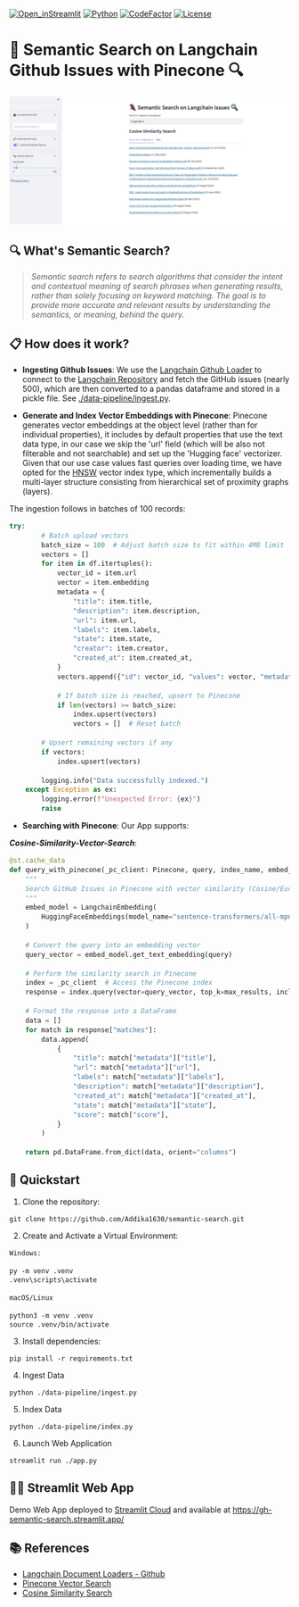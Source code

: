 [![Open_inStreamlit](https://img.shields.io/badge/Open%20In-Streamlit-red?logo=Streamlit)](https://gh-semantic-search.streamlit.app/)
[![Python](https://img.shields.io/badge/python-%203.8-blue.svg)](https://www.python.org/)
[![CodeFactor](https://www.codefactor.io/repository/github/dcarpintero/github-semantic-search/badge)](https://www.codefactor.io/repository/github/dcarpintero/github-semantic-search)
[![License](https://img.shields.io/badge/license-Apache%202.0-green.svg)](https://github.com/dcarpintero/st-newsapi-connector/blob/main/LICENSE)


# 🦜 Semantic Search on Langchain Github Issues with Pinecone 🔍

<p align="center">
  <img src="./static/semantic-search.JPG">
</p>

##  🔍 What's Semantic Search?

> *Semantic search refers to search algorithms that consider the intent and contextual meaning of search phrases when generating results, rather than solely focusing on keyword matching. The goal is to provide more accurate and relevant results by understanding the semantics, or meaning, behind the query.*

## 📋 How does it work?

- **Ingesting Github Issues**: We use the [Langchain Github Loader](https://js.langchain.com/docs/modules/data_connection/document_loaders/integrations/web_loaders/github)  to connect to the [Langchain Repository](http://github.com/langchain-ai/langchain) and fetch the GitHub issues (nearly 500), which are then converted to a pandas dataframe and stored in a pickle file. See [./data-pipeline/ingest.py](./data-pipeline/ingest.py).

- **Generate and Index Vector Embeddings with Pinecone**: Pinecone generates vector embeddings at the object level (rather than for individual properties), it includes by default properties that use the text data type, in our case we skip the 'url' field (which will be also not filterable and not searchable) and set up the 'Hugging face' vectorizer. Given that our use case values fast queries over loading time, we have opted for the [HNSW](https://arxiv.org/abs/1603.09320) vector index type, which incrementally builds a multi-layer structure consisting from hierarchical set of proximity graphs (layers).


The ingestion follows in batches of 100 records:

```python
try:
        # Batch upload vectors
        batch_size = 100  # Adjust batch size to fit within 4MB limit
        vectors = []
        for item in df.itertuples():
            vector_id = item.url
            vector = item.embedding
            metadata = {
                "title": item.title,
                "description": item.description,
                "url": item.url,
                "labels": item.labels,
                "state": item.state,
                "creator": item.creator,
                "created_at": item.created_at,
            }
            vectors.append({"id": vector_id, "values": vector, "metadata": metadata})

            # If batch size is reached, upsert to Pinecone
            if len(vectors) >= batch_size:
                index.upsert(vectors)
                vectors = []  # Reset batch

        # Upsert remaining vectors if any
        if vectors:
            index.upsert(vectors)

        logging.info("Data successfully indexed.")
    except Exception as ex:
        logging.error(f"Unexpected Error: {ex}")
        raise
```

- **Searching with Pinecone**: Our App supports:

***Cosine-Similarity-Vector-Search***:

```python
@st.cache_data
def query_with_pinecone(_pc_client: Pinecone, query, index_name, embed_model, max_results=10) -> pd.DataFrame:
    """
    Search GitHub Issues in Pinecone with vector similarity (Cosine/Euclidean).
    """
    embed_model = LangchainEmbedding(
        HuggingFaceEmbeddings(model_name="sentence-transformers/all-mpnet-base-v2")
    )

    # Convert the query into an embedding vector
    query_vector = embed_model.get_text_embedding(query)

    # Perform the similarity search in Pinecone
    index = _pc_client  # Access the Pinecone index
    response = index.query(vector=query_vector, top_k=max_results, include_metadata=True)

    # Format the response into a DataFrame
    data = []
    for match in response["matches"]:
        data.append(
            {
                "title": match["metadata"]["title"],
                "url": match["metadata"]["url"],
                "labels": match["metadata"]["labels"],
                "description": match["metadata"]["description"],
                "created_at": match["metadata"]["created_at"],
                "state": match["metadata"]["state"],
                "score": match["score"],
            }
        )

    return pd.DataFrame.from_dict(data, orient="columns")
```

## 🚀 Quickstart

1. Clone the repository:
```
git clone https://github.com/Addika1630/semantic-search.git
```

2. Create and Activate a Virtual Environment:

```
Windows:

py -m venv .venv
.venv\scripts\activate

macOS/Linux

python3 -m venv .venv
source .venv/bin/activate
```

3. Install dependencies:

```
pip install -r requirements.txt
```

4. Ingest Data
```
python ./data-pipeline/ingest.py
```

5. Index Data
```
python ./data-pipeline/index.py
```

6. Launch Web Application

```
streamlit run ./app.py
```

## 👩‍💻 Streamlit Web App

Demo Web App deployed to [Streamlit Cloud](https://streamlit.io/cloud) and available at https://gh-semantic-search.streamlit.app/ 

## 📚 References

- [Langchain Document Loaders - Github](https://js.langchain.com/docs/modules/data_connection/document_loaders/integrations/web_loaders/github)
- [Pinecone Vector Search](https://www.kdnuggets.com/a-comprehensive-guide-to-pinecone-vector-databases)
- [Cosine Similarity Search](https://www.pinecone.io/learn/what-is-similarity-search/)
